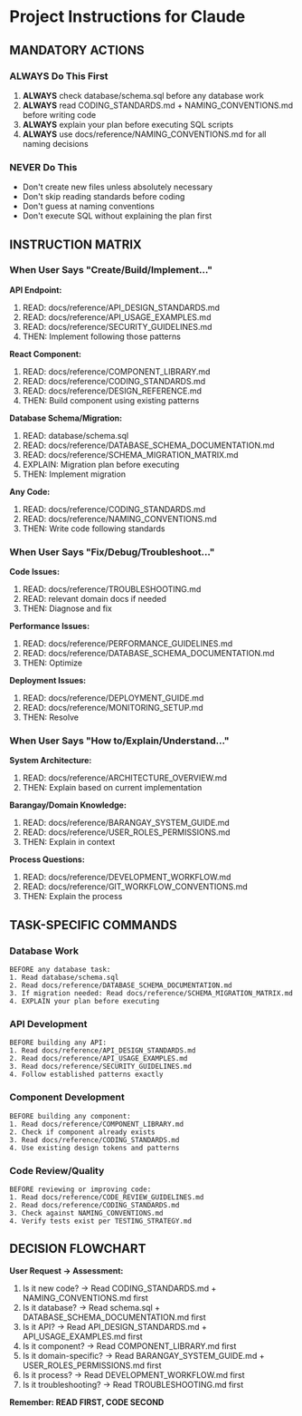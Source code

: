 # Project Instructions for Claude

## MANDATORY ACTIONS

### ALWAYS Do This First

1. **ALWAYS** check database/schema.sql before any database work
2. **ALWAYS** read CODING_STANDARDS.md + NAMING_CONVENTIONS.md before writing code
3. **ALWAYS** explain your plan before executing SQL scripts
4. **ALWAYS** use docs/reference/NAMING_CONVENTIONS.md for all naming decisions

### NEVER Do This

- Don't create new files unless absolutely necessary
- Don't skip reading standards before coding
- Don't guess at naming conventions
- Don't execute SQL without explaining the plan first

## INSTRUCTION MATRIX

### When User Says "Create/Build/Implement..."

**API Endpoint:**

1. READ: docs/reference/API_DESIGN_STANDARDS.md
2. READ: docs/reference/API_USAGE_EXAMPLES.md
3. READ: docs/reference/SECURITY_GUIDELINES.md
4. THEN: Implement following those patterns

**React Component:**

1. READ: docs/reference/COMPONENT_LIBRARY.md
2. READ: docs/reference/CODING_STANDARDS.md
3. READ: docs/reference/DESIGN_REFERENCE.md
4. THEN: Build component using existing patterns

**Database Schema/Migration:**

1. READ: database/schema.sql
2. READ: docs/reference/DATABASE_SCHEMA_DOCUMENTATION.md
3. READ: docs/reference/SCHEMA_MIGRATION_MATRIX.md
4. EXPLAIN: Migration plan before executing
5. THEN: Implement migration

**Any Code:**

1. READ: docs/reference/CODING_STANDARDS.md
2. READ: docs/reference/NAMING_CONVENTIONS.md
3. THEN: Write code following standards

### When User Says "Fix/Debug/Troubleshoot..."

**Code Issues:**

1. READ: docs/reference/TROUBLESHOOTING.md
2. READ: relevant domain docs if needed
3. THEN: Diagnose and fix

**Performance Issues:**

1. READ: docs/reference/PERFORMANCE_GUIDELINES.md
2. READ: docs/reference/DATABASE_SCHEMA_DOCUMENTATION.md
3. THEN: Optimize

**Deployment Issues:**

1. READ: docs/reference/DEPLOYMENT_GUIDE.md
2. READ: docs/reference/MONITORING_SETUP.md
3. THEN: Resolve

### When User Says "How to/Explain/Understand..."

**System Architecture:**

1. READ: docs/reference/ARCHITECTURE_OVERVIEW.md
2. THEN: Explain based on current implementation

**Barangay/Domain Knowledge:**

1. READ: docs/reference/BARANGAY_SYSTEM_GUIDE.md
2. READ: docs/reference/USER_ROLES_PERMISSIONS.md
3. THEN: Explain in context

**Process Questions:**

1. READ: docs/reference/DEVELOPMENT_WORKFLOW.md
2. READ: docs/reference/GIT_WORKFLOW_CONVENTIONS.md
3. THEN: Explain the process

## TASK-SPECIFIC COMMANDS

### Database Work

```
BEFORE any database task:
1. Read database/schema.sql
2. Read docs/reference/DATABASE_SCHEMA_DOCUMENTATION.md
3. If migration needed: Read docs/reference/SCHEMA_MIGRATION_MATRIX.md
4. EXPLAIN your plan before executing
```

### API Development

```
BEFORE building any API:
1. Read docs/reference/API_DESIGN_STANDARDS.md
2. Read docs/reference/API_USAGE_EXAMPLES.md
3. Read docs/reference/SECURITY_GUIDELINES.md
4. Follow established patterns exactly
```

### Component Development

```
BEFORE building any component:
1. Read docs/reference/COMPONENT_LIBRARY.md
2. Check if component already exists
3. Read docs/reference/CODING_STANDARDS.md
4. Use existing design tokens and patterns
```

### Code Review/Quality

```
BEFORE reviewing or improving code:
1. Read docs/reference/CODE_REVIEW_GUIDELINES.md
2. Read docs/reference/CODING_STANDARDS.md
3. Check against NAMING_CONVENTIONS.md
4. Verify tests exist per TESTING_STRATEGY.md
```

## DECISION FLOWCHART

**User Request → Assessment:**

1. Is it new code? → Read CODING_STANDARDS.md + NAMING_CONVENTIONS.md first
2. Is it database? → Read schema.sql + DATABASE_SCHEMA_DOCUMENTATION.md first
3. Is it API? → Read API_DESIGN_STANDARDS.md + API_USAGE_EXAMPLES.md first
4. Is it component? → Read COMPONENT_LIBRARY.md first
5. Is it domain-specific? → Read BARANGAY_SYSTEM_GUIDE.md + USER_ROLES_PERMISSIONS.md first
6. Is it process? → Read DEVELOPMENT_WORKFLOW.md first
7. Is it troubleshooting? → Read TROUBLESHOOTING.md first

**Remember: READ FIRST, CODE SECOND**
